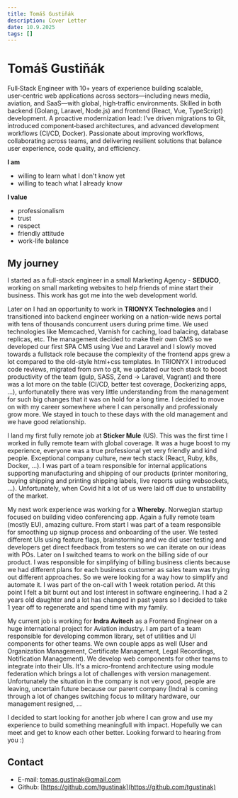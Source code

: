 ```yaml
---
title: Tomáš Gustiňák
description: Cover Letter
date: 10.9.2025
tags: []
---
```


# Tomáš Gustiňák

Full‑Stack Engineer with 10+ years of experience building scalable, user‑centric web applications across sectors—including news media,
aviation, and SaaS—with global, high‑traffic environments. Skilled in both backend (Golang, Laravel, Node.js) and
frontend (React, Vue, TypeScript) development. A proactive modernization lead: I’ve driven migrations to Git, introduced component‑based
architectures, and advanced development workflows (CI/CD, Docker). Passionate about improving workflows, collaborating across teams,
and delivering resilient solutions that balance user experience, code quality, and efficiency.

**I am**

- willing to learn what I don't know yet
- willing to teach what I already know

**I value**

- professionalism
- trust
- respect
- friendly attitude
- work-life balance

## My journey

I started as a full-stack engineer in a small Marketing Agency - **SEDUCO**, working on small marketing websites to help friends of mine start their business.
This work has got me into the web development world.

Later on I had an opportunity to work in **TRIONYX Technologies** and I transitioned into backend engineer working on a nation-wide news portal
with tens of thousands concurrent users during prime time. We used technologies like Memcached, Varnish for caching, load balacing, database replicas, etc.
The management decided to make their own CMS so we developed our first SPA CMS
using Vue and Laravel and I slowly moved towards a fullstack role because the complexity of the frontend apps grew a lot compared to the
old-style html+css templates. In TRIONYX I introduced code reviews, migrated from svn to git, we updated our tech stack
to boost productivity of the team (gulp, SASS, Zend -> Laravel, Vagrant) and there was a lot more on the table (CI/CD, better test coverage, Dockerizing apps, ...),
unfortunatelly there was very little understanding from the management for such big changes that it was on hold for a long time.
I decided to move on with my career somewhere where I can personally and professionaly grow more. We stayed in touch to these days
with the old management and we have good relationship.

I land my first fully remote job at **Sticker Mule** (US). This was the first time I worked in fully remote team with global coverage.
It was a huge boost to my experience, everyone was a true professional yet very friendly and kind people. Exceptional company culture,
new tech stack (React, Ruby, k8s, Docker, ...). I was part of a team responsible for internal applications supporting manufacturing
and shipping of our products (printer monitoring, buying shipping and printing shipping labels, live reports using websockets, ...).
Unfortunately, when Covid hit a lot of us were laid off due to unstability of the market.

My next work experience was working for a **Whereby**. Norwegian startup focused on building video conferencing app. Again a fully remote team (mostly EU),
amazing culture. From start I was part of a team responsible for smoothing up signup process and onboarding of the user. We tested different UIs
using feature flags, brainstorming and we did user testing and developers get direct feedback from testers so we can iterate on our ideas with POs.
Later on I switched teams to work on the billing side of our product. I was responsible for simplifying of billing business clients because we had
different plans for each business customer as sales team was trying out different approaches. So we were looking for a way how to simplify and automate it.
I was part of the on-call with 1 week rotation period. At this point I felt a bit burnt out and lost interest in software engineering. I had a 2 years
old daughter and a lot has changed in past years so I decided to take 1 year off to regenerate and spend time with my family.

My current job is working for **Indra Avitech** as a Frontend Engineer on a huge international project for Aviation industry. I am part of a team
responsible for developing common library, set of utilities and UI components for other teams. We own couple apps as well (User and Organization Management,
Certificate Management, Legal Recordings, Notification Management). We develop web components for other teams to integrate into their UIs. It's a micro-frontend architecture
using module federation which brings a lot of challenges with version management.
Unfortunately the situation in the company is not very good, people are leaving, uncertain future because our parent company (Indra) is coming through
a lot of changes switching focus to military hardware, our management resigned, ...

I decided to start looking for another job where I can grow and use my experience to build something meaningfull with impact. Hopefully we can meet and
get to know each other better. Looking forward to hearing from you :)

## Contact

- E-mail: [tomas.gustinak@gmail.com](mailto:tomas.gustinak@gmail.com)
- Github: [https://github.com/tgustinak](https://github.com/tgustinak)
